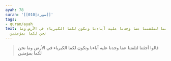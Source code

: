 ```yaml
---
ayah: 78
surah: '[[010|سورة]]'
tags:
- quran/ayah
text: قالوا أجئتنا لتلفتنا عما وجدنا عليه آباءنا وتكون لكما الكبرياء في الأرض وما
  نحن لكما بمؤمنين
---
```

> قالوا أجئتنا لتلفتنا عما وجدنا عليه آباءنا وتكون لكما الكبرياء في الأرض وما نحن لكما بمؤمنين
